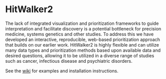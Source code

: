 # HitWalker2

The lack of integrated visualization and prioritization frameworks to guide interpretation and facilitate discovery is a potential bottleneck for precision medicine, systems genetics and other studies. To address this we have developed an interactive, reproducible, web-based prioritization approach that builds on our earlier work. HitWalker2 is highly flexible and can utilize many data types and prioritization methods based upon available data and desired questions, allowing it to be utilized in a diverse range of studies such as cancer, infectious disease and psychiatric disorders.  

See the [wiki](https://github.com/biodev/HitWalker2/wiki) for examples and installation instructions.



